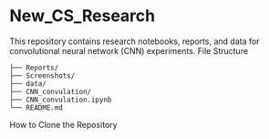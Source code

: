 # New_CS_Research

This repository contains research notebooks, reports, and data for convolutional neural network (CNN) experiments.
File Structure 
```
├── Reports/                  
├── Screenshots/              
├── data/                     
├── CNN_convulation/          
├── CNN_convulation.ipynb     
└── README.md
```               
How to Clone the Repository
